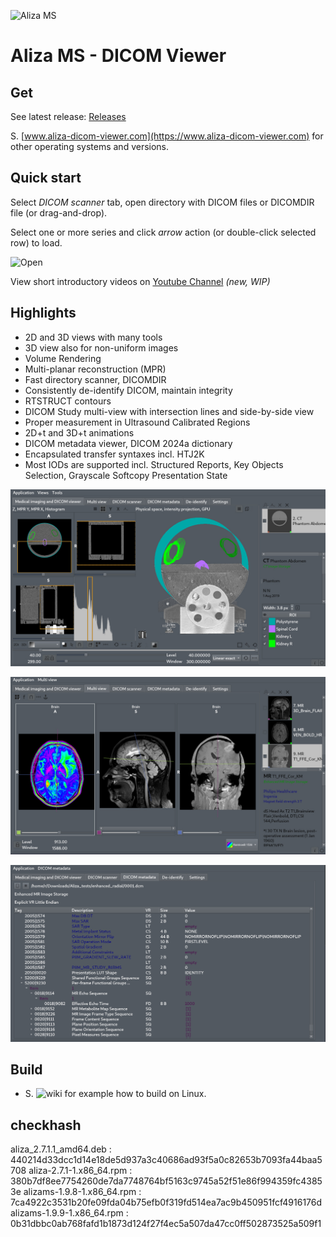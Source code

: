![Aliza MS](package/archive/usr/share/icons/hicolor/128x128/apps/alizams.png)

Aliza MS - DICOM Viewer
=======================

Get
---

See latest release: [Releases](https://github.com/AlizaMedicalImaging/AlizaMS/releases)

S. [www.aliza-dicom-viewer.com](https://www.aliza-dicom-viewer.com) for other operating systems and versions.


Quick start
-----------

Select _DICOM scanner_ tab, open directory with DICOM files or DICOMDIR file (or drag-and-drop).

Select one or more series and click _arrow_ action (or double-click selected row) to load.


![Open](package/art/start0.png)


View short introductory videos on [Youtube Channel](https://www.youtube.com/channel/UCPGvoSYX7PC5XCp-81Q4MAg) _(new, WIP)_

Highlights
----------

 * 2D and 3D views with many tools
 * 3D view also for non-uniform images
 * Volume Rendering
 * Multi-planar reconstruction (MPR)
 * Fast directory scanner, DICOMDIR
 * Consistently de-identify DICOM, maintain integrity
 * RTSTRUCT contours
 * DICOM Study multi-view with intersection lines and side-by-side view
 * Proper measurement in Ultrasound Calibrated Regions
 * 2D+t and 3D+t animations
 * DICOM metadata viewer, DICOM 2024a dictionary
 * Encapsulated transfer syntaxes incl. HTJ2K
 * Most IODs are supported incl. Structured Reports, Key Objects Selection, Grayscale Softcopy Presentation State</li>

![](https://github.com/AlizaMedicalImaging/AlizaMS/blob/master/package/art/alizams_scr1.jpg)

![](https://github.com/AlizaMedicalImaging/AlizaMS/blob/master/package/art/alizams_scr2.jpg)

![](https://github.com/AlizaMedicalImaging/AlizaMS/blob/master/package/art/alizams_scr3.jpg)

Build
-----

 * S. ![wiki](https://github.com/AlizaMedicalImaging/AlizaMS/wiki) for example how to build on Linux.

checkhash
---------

aliza_2.7.1.1_amd64.deb : 440214d33dcc1d14e18de5d937a3c40686ad93f5a0c82653b7093fa44baa5708
aliza-2.7.1-1.x86_64.rpm : 380b7df8ee7754260de7da7748764bf5163c9745a52f51e86f994359fc43853e
alizams-1.9.8-1.x86_64.rpm : 7ca4922c3531b20fe09fda04b75efb0f319fd514ea7ac9b450951fcf4916176d
alizams-1.9.9-1.x86_64.rpm : 0b31dbbc0ab768fafd1b1873d124f27f4ec5a507da47cc0ff502873525a509f1


